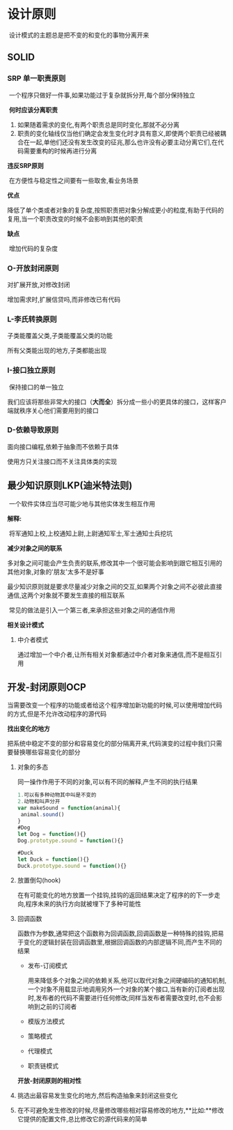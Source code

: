 #  设计原则

​	设计模式的主题总是把不变的和变化的事物分离开来

## SOLID

### SRP 单一职责原则

​	一个程序只做好一件事,如果功能过于复杂就拆分开,每个部分保持独立

​	**何时应该分离职责**

1. 如果随着需求的变化,有两个职责总是同时变化,那就不必分离
2. 职责的变化轴线仅当他们确定会发生变化时才具有意义,即使两个职责已经被耦合在一起,单他们还没有发生改变的征兆,那么也许没有必要主动分离它们,在代码需要重构的时候再进行分离

**违反SRP原则**

​	在方便性与稳定性之间要有一些取舍,看业务场景

**优点**

​	降低了单个类或者对象的复杂度,按照职责把对象分解成更小的粒度,有助于代码的复用,当一个职责改变的时候不会影响到其他的职责

**缺点**

​	增加代码的复杂度

### O-开放封闭原则

对扩展开放,对修改封闭

增加需求时,扩展信贷吗,而非修改已有代码

### L-李氏转换原则

子类能覆盖父类,子类能覆盖父类的功能

所有父类能出现的地方,子类都能出现

### I-接口独立原则

​	保持接口的单一独立

​	我们应该将那些非常大的接口（**大而全**）拆分成一些小的更具体的接口，这样客户端就秩序关心他们需要用到的接口

### D-依赖导致原则

面向接口编程,依赖于抽象而不依赖于具体

使用方只关注接口而不关注具体类的实现

## 最少知识原则LKP(迪米特法则)

​	一个软件实体应当尽可能少地与其他实体发生相互作用

**解释:**

​	将军通知上校,上校通知上尉,上尉通知军士,军士通知士兵挖坑

**减少对象之间的联系**

​	多对象之间可能会产生负责的联系,修改其中一个很可能会影响到跟它相互引用的其他对象,对象的'朋友'太多不是好事

​	最少知识原则就是要求尽量减少对象之间的交互,如果两个对象之间不必彼此直接通信,这两个对象就不要发生直接的相互联系

​	常见的做法是引入一个第三者,来承担这些对象之间的通信作用

**相关设计模式**

1. 中介者模式

   通过增加一个中介者,让所有相关对象都通过中介者对象来通信,而不是相互引用

## 开发-封闭原则OCP

​	当需要改变一个程序的功能或者给这个程序增加新功能的时候,可以使用增加代码的方式,但是不允许改动程序的源代码

**找出变化的地方**	

​	把系统中稳定不变的部分和容易变化的部分隔离开来,代码演变的过程中我们只需要替换哪些容易变化的部分

1. 对象的多态

   同一操作作用于不同的对象,可以有不同的解释,产生不同的执行结果

   ```js
   1.可以有多种动物其中叫是不变的
   2.动物和叫声分开
   var makeSound = function(animal){
   	animal.sound()
   }
   #Dog
   let Dog = function(){}
   Dog.prototype.sound = function(){}
   
   #Duck
   let Duck = function(){}
   Duck.prototype.sound = function(){}
   ```

2. 放置倒勾(hook)

   在有可能变化的地方放置一个挂钩,挂钩的返回结果决定了程序的的下一步走向,程序未来的执行方向就被埋下了多种可能性

3. 回调函数

   函数作为参数,通常把这个函数称为回调函数,回调函数是一种特殊的挂钩,把易于变化的逻辑封装在回调函数里,根据回调函数的内部逻辑不同,而产生不同的结果

   - 发布-订阅模式

     用来降低多个对象之间的依赖关系,他可以取代对象之间硬编码的通知机制,一个对象不用载显示地调用另外一个对象的某个接口,当有新的订阅者出现时,发布者的代码不需要进行任何修改;同样当发布者需要改变时,也不会影响到之前的订阅者

   - 模版方法模式

     

   - 策略模式

   - 代理模式
   - 职责链模式

   **开放-封闭原则的相对性**

1. 挑选出最容易发生变化的地方,然后构造抽象来封闭这些变化
2. 在不可避免发生修改的时候,尽量修改哪些相对容易修改的地方,**比如:**修改它提供的配置文件,总比修改它的源代码来的简单